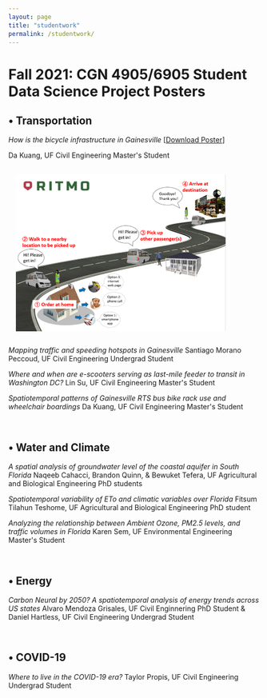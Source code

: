 ```yaml
---
layout: page
title: "studentwork"
permalink: /studentwork/
---
```



# Fall 2021: CGN 4905/6905 Student Data Science Project Posters 

## **•	Transportation**

*How is the bicycle infrastructure in Gainesville* [[Download Poster]()]

Da Kuang, UF Civil Engineering Master's Student

<img align="center" width="420" height="315" src="https://github.com/jacobyan0/jacobyan0.github.io/raw/master/images/TRC_RITMO.png" style="vertical-align:middle;margin:15px 15px"> 

*Mapping traffic and speeding hotspots in Gainesville*
Santiago Morano Peccoud, UF Civil Engineering Undergrad Student

*Where and when are e-scooters serving as last-mile feeder to transit in Washington DC?*
Lin Su, UF Civil Engineering Master's Student

*Spatiotemporal patterns of Gainesville RTS bus bike rack use and wheelchair boardings*
Da Kuang, UF Civil Engineering Master's Student

&nbsp;
&nbsp;

## **•	Water and Climate**

*A spatial analysis of groundwater level of the coastal aquifer in South Florida*
Naqeeb Cahacci, Brandon Quinn, & Bewuket Tefera, UF Agricultural and Biological Engineering PhD students
 
*Spatiotemporal variability of ETo and climatic variables over Florida*
Fitsum Tilahun Teshome, UF Agricultural and Biological Engineering PhD student
 
*Analyzing the relationship between Ambient Ozone, PM2.5 levels, and traffic volumes in Florida*
Karen Sem, UF Environmental Engineering Master's Student

&nbsp;
&nbsp;

## **•	Energy**

*Carbon Neural by 2050? A spatiotemporal analysis of energy trends across US states*
Alvaro Mendoza Grisales, UF Civil Enginnering PhD Student & Daniel Hartless, UF Civil Engineering Undergrad Student

&nbsp;
&nbsp;

## **•	COVID-19**

*Where to live in the COVID-19 era?*
Taylor Propis, UF Civil Engineering Undergrad Student

&nbsp;
&nbsp;

